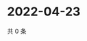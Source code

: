 # 2022-04-23

共 0 条

<!-- BEGIN WEIBO -->
<!-- 最后更新时间 Sat Apr 23 2022 05:14:24 GMT+0800 (China Standard Time) -->

<!-- END WEIBO -->

